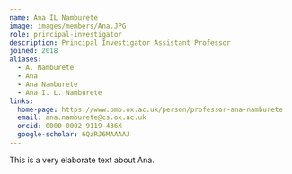```yaml
---
name: Ana IL Namburete
image: images/members/Ana.JPG
role: principal-investigator
description: Principal Investigator Assistant Professor
joined: 2018
aliases:
  - A. Namburete
  - Ana
  - Ana Namburete
  - Ana I. L. Namburete
links:
  home-page: https://www.pmb.ox.ac.uk/person/professor-ana-namburete
  email: ana.namburete@cs.ox.ac.uk
  orcid: 0000-0002-9119-436X
  google-scholar: 6QzRJ6MAAAAJ
---
```


This is a very elaborate text about Ana.
